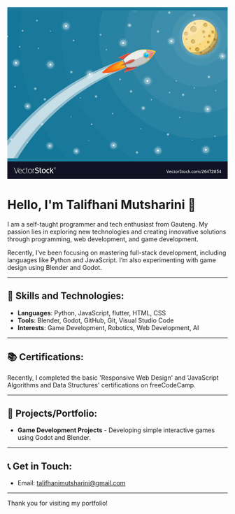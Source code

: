 <img alt="Illustrated sun in light mode and a moon with stars in dark mode." src="images/bg-image.png">

# Hello, I'm Talifhani Mutsharini 👋

I am a self-taught programmer and tech enthusiast from Gauteng. My passion lies in exploring new technologies and creating innovative solutions through programming, web development, and game development.

Recently, I’ve been focusing on mastering full-stack development, including languages like Python and JavaScript. I’m also experimenting with game design using Blender and Godot.

---

## 🚀 Skills and Technologies:

- **Languages**: Python, JavaScript, flutter, HTML, CSS
- **Tools**: Blender, Godot, GitHub, Git, Visual Studio Code
- **Interests**: Game Development, Robotics, Web Development, AI

---

## 📚 Certifications:
  Recently, I completed the basic 'Responsive Web Design' and 'JavaScript Algorithms and Data Structures' certifications on freeCodeCamp.

---

## 📂 Projects/Portfolio:

- **Game Development Projects** - Developing simple interactive games using Godot and Blender.

---

## 📞 Get in Touch:

- Email: talifhanimutsharini@gmail.com

---

Thank you for visiting my portfolio!
